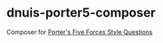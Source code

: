 dnuis-porter5-composer
======================

Composer for [Porter's Five Forces Style Questions](http://slicnet.com/mxrogm/mxrogm/apps/nodejump/docs/8/n/App_Porter_s_5)

